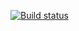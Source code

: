 [![Build status](https://ci.appveyor.com/api/projects/status/40ucu44w8vfx15gt?svg=true)](https://ci.appveyor.com/project/avissimplex/cardselenideaqa-4)